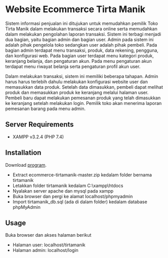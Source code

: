 # Website Ecommerce Tirta Manik

Sistem informasi penjualan ini ditujukan untuk memudahkan pemilik Toko Tirta Manik dalam melakukan transaksi secara online serta memudahkan dalam melakukan pengolahan laporan transaksi. Sistem ini terbagi menjadi dua bagian, yaitu bagian admin dan bagian user. Admin pada sistem ini adalah pihak pengelola toko sedangkan user adalah pihak pembeli. Pada bagian admin terdapat menu transaksi, produk, data rekening, pengguna, dan konfigurasi web. Pada bagian user terdapat menu kategori produk, keranjang belanja, dan pengaturan akun. Pada menu pengaturan akun terdapat menu riwayat belanja serta pengaturan profil akun user.

Dalam melakukan transaksi, sistem ini memiliki beberapa tahapan. Admin harus harus terlebih dahulu melakukan konfigurasi website user dan memasukkan data produk. Setelah data dimasukkan, pembeli dapat melihat produk dan memasukkan produk ke keranjang melalui halaman user. Pembeli baru dapat melakukan pemesanan produk yang telah dimasukkan ke keranjang setelah melakukan login. Pemilik toko akan menerima laporan pemesanan barang pada menu admin.

## Server Requirements

* XAMPP v3.2.4 (PHP 7.4)

## Installation

Download [program](https://codeload.github.com/ezaaputra/ecommerce-tirtamanik/zip/master).

* Extract ecommerce-tirtamanik-master.zip kedalam folder bernama tirtamanik
* Letakkan folder tirtamanik kedalam C:\xampp\htdocs
* Nyalakan server apache dan mysql pada xampp
* Buka browser dan pergi ke alamat localhost/phpmyadmin
* Import tirtamanik_db.sql (ada di dalam folder) kedalam database phpMyAdmin

## Usage

Buka browser dan akses halaman berikut
* Halaman user: localhost/tirtamanik
* Halaman admin: localhost/login
